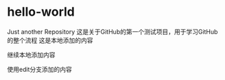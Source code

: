 # hello-world
Just another Repository
这是关于GitHub的第一个测试项目，用于学习GitHub的整个流程
这是本地添加的内容

继续本地添加内容

使用edit分支添加的内容
